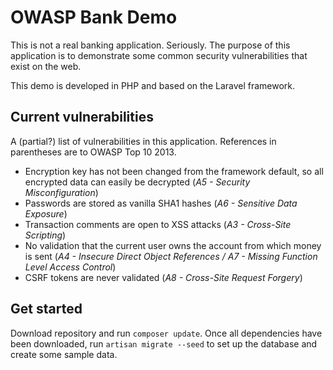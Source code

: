 # OWASP Bank Demo
This is not a real banking application. Seriously. The purpose of this application is to demonstrate some common security vulnerabilities that exist on the web.

This demo is developed in PHP and based on the Laravel framework.

## Current vulnerabilities
A (partial?) list of vulnerabilities in this application. References in parentheses are to OWASP Top 10 2013.

- Encryption key has not been changed from the framework default, so all encrypted data can easily be decrypted (*A5 - Security Misconfiguration*)
- Passwords are stored as vanilla SHA1 hashes (*A6 - Sensitive Data Exposure*)
- Transaction comments are open to XSS attacks (*A3 - Cross-Site Scripting*)
- No validation that the current user owns the account from which money is sent (*A4 - Insecure Direct Object References / A7 - Missing Function Level Access Control*)
- CSRF tokens are never validated (*A8 - Cross-Site Request Forgery*)

## Get started
Download repository and run ```composer update```. Once all dependencies have been downloaded, run ```artisan migrate --seed``` to set up the database and create some sample data.

